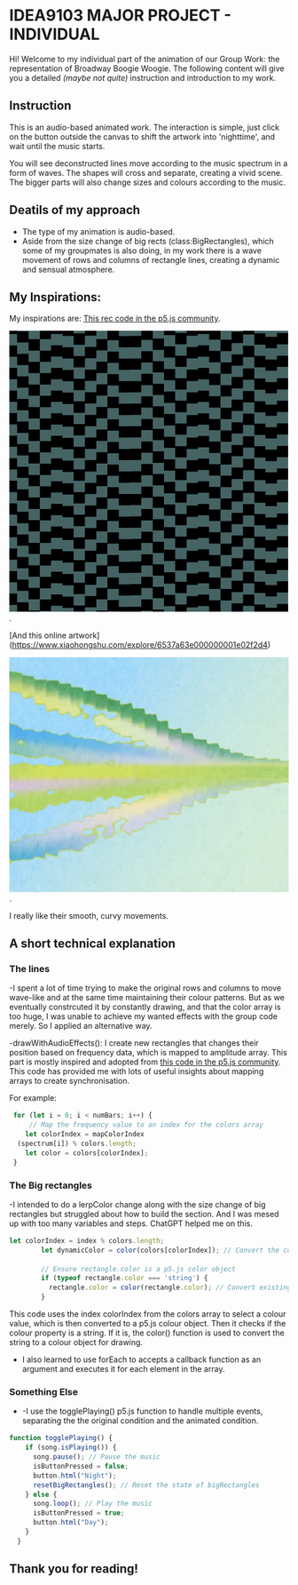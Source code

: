 # IDEA9103 MAJOR PROJECT - INDIVIDUAL


Hi! Welcome to my individual part of the animation of our Group Work: the representation of Broadway Boogie Woogie. The following content will give you a detailed *(maybe not quite)* instruction and introduction to my work.

## Instruction

This is an audio-based animated work. The interaction is simple, just click on the button outside the canvas to shift the artwork into 'nighttime', and wait until the music starts. 

You will see deconstructed lines move according to the music spectrum in a form of waves. The shapes will cross and separate, creating a vivid scene. The bigger parts will also change sizes and colours according to the music.


## Deatils of my approach

- The type of my animation is audio-based.
- Aside from the size change of big rects (class:BigRectangles), which some of my groupmates is also doing, in my work there is a wave movement of rows and columns of rectangle lines, creating a dynamic and sensual atmosphere.


## My Inspirations:

My inspirations are:
[This rec code in the p5.js community](https://github.com/preziotte/party-mode?tab=readme-ov-file).

![Screenshot of it](assets/inspiration.png).

[And this online artwork] (https://www.xiaohongshu.com/explore/6537a63e000000001e02f2d4)

![Screenshot of it](assets/2.png).

I really like their smooth, curvy movements.



## A short technical explanation

### The lines
-I spent a lot of time trying to make the original rows and columns to move wave-like and at the same time maintaining their colour patterns. But as we eventually constrcuted it by constantly drawing, and that the color array is too huge, I was unable to achieve my wanted effects with the group code merely. So I applied an alternative way. 

-drawWithAudioEffects(): I create new rectangles that changes their position based on frequency data, which is mapped to amplitude array. This part is mostly inspired and adopted from [this code in the p5.js community](https://github.com/preziotte/party-mode?tab=readme-ov-file). This code has provided me with lots of useful insights about mapping arrays to create synchronisation.

For example:
```javascript
 for (let i = 0; i < numBars; i++) {
     // Map the frequency value to an index for the colors array
    let colorIndex = mapColorIndex
  (spectrum[i]) % colors.length;
    let color = colors[colorIndex];
 }
```

### The Big rectangles

-I intended to do a lerpColor change along with the size change of big rectangles but struggled about how to build the section. And I was mesed up with too many variables and steps. ChatGPT helped me on this. 

```javascript
let colorIndex = index % colors.length;
        let dynamicColor = color(colors[colorIndex]); // Convert the color code to a p5.js color object
  
        // Ensure rectangle.color is a p5.js color object
        if (typeof rectangle.color === 'string') {
          rectangle.color = color(rectangle.color); // Convert existing color code to a p5.js color object
        }
```
This code uses the index colorIndex from the colors array to select a colour value, which is then converted to a p5.js colour object. Then it checks if the colour property is a string. If it is, the color() function is used to convert the string to a colour object for drawing.

- I also learned to use forEach to accepts a callback function as an argument and executes it for each element in the array.


### Something Else
- -I use the togglePlaying() p5.js function to handle multiple events, separating the the original condition and the animated condition. 

```javascript
function togglePlaying() {
    if (song.isPlaying()) {
      song.pause(); // Pause the music
      isButtonPressed = false;
      button.html("Night");
      resetBigRectangles(); // Reset the state of bigRectangles
    } else {
      song.loop(); // Play the music
      isButtonPressed = true;
      button.html("Day");
    }
  }
  ```


## Thank you for reading!